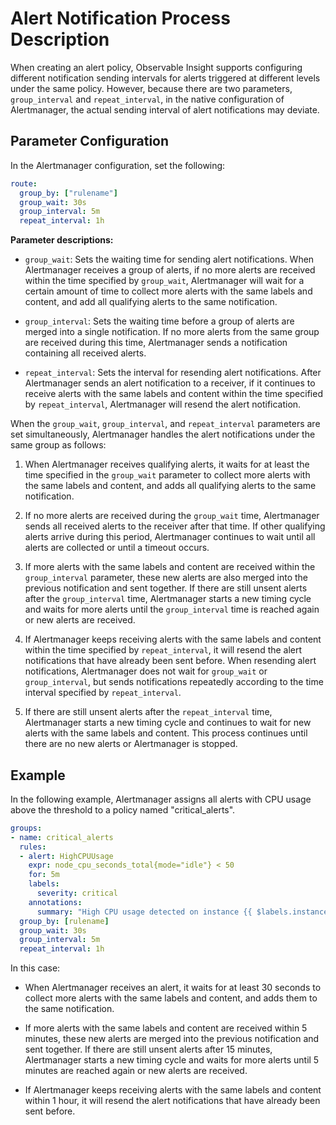 # Alert Notification Process Description

When creating an alert policy, Observable Insight supports configuring different notification sending intervals for alerts triggered at different levels under the same policy. However, because there are two parameters, `group_interval` and `repeat_interval`, in the native configuration of Alertmanager, the actual sending interval of alert notifications may deviate.

## Parameter Configuration

In the Alertmanager configuration, set the following:

```yaml
route:  
  group_by: ["rulename"]
  group_wait: 30s
  group_interval: 5m
  repeat_interval: 1h
```

**Parameter descriptions:**

- `group_wait`: Sets the waiting time for sending alert notifications. When Alertmanager receives a group of alerts, if no more alerts are received within the time specified by `group_wait`, Alertmanager will wait for a certain amount of time to collect more alerts with the same labels and content, and add all qualifying alerts to the same notification.

- `group_interval`: Sets the waiting time before a group of alerts are merged into a single notification. If no more alerts from the same group are received during this time, Alertmanager sends a notification containing all received alerts.

- `repeat_interval`: Sets the interval for resending alert notifications. After Alertmanager sends an alert notification to a receiver, if it continues to receive alerts with the same labels and content within the time specified by `repeat_interval`, Alertmanager will resend the alert notification.

When the `group_wait`, `group_interval`, and `repeat_interval` parameters are set simultaneously, Alertmanager handles the alert notifications under the same group as follows:

1. When Alertmanager receives qualifying alerts, it waits for at least the time specified in the `group_wait` parameter to collect more alerts with the same labels and content, and adds all qualifying alerts to the same notification.

2. If no more alerts are received during the `group_wait` time, Alertmanager sends all received alerts to the receiver after that time. If other qualifying alerts arrive during this period, Alertmanager continues to wait until all alerts are collected or until a timeout occurs.

3. If more alerts with the same labels and content are received within the `group_interval` parameter, these new alerts are also merged into the previous notification and sent together. If there are still unsent alerts after the `group_interval` time, Alertmanager starts a new timing cycle and waits for more alerts until the `group_interval` time is reached again or new alerts are received.

4. If Alertmanager keeps receiving alerts with the same labels and content within the time specified by `repeat_interval`, it will resend the alert notifications that have already been sent before. When resending alert notifications, Alertmanager does not wait for `group_wait` or `group_interval`, but sends notifications repeatedly according to the time interval specified by `repeat_interval`.

5. If there are still unsent alerts after the `repeat_interval` time, Alertmanager starts a new timing cycle and continues to wait for new alerts with the same labels and content. This process continues until there are no new alerts or Alertmanager is stopped.

## Example

In the following example, Alertmanager assigns all alerts with CPU usage above the threshold to a policy named "critical_alerts".

```yaml
groups:
- name: critical_alerts
  rules:
  - alert: HighCPUUsage
    expr: node_cpu_seconds_total{mode="idle"} < 50
    for: 5m
    labels:
      severity: critical
    annotations:
      summary: "High CPU usage detected on instance {{ $labels.instance }}"
  group_by: [rulename]
  group_wait: 30s
  group_interval: 5m
  repeat_interval: 1h
```

In this case:

- When Alertmanager receives an alert, it waits for at least 30 seconds to collect more alerts with the same labels and content, and adds them to the same notification.

- If more alerts with the same labels and content are received within 5 minutes, these new alerts are merged into the previous notification and sent together. If there are still unsent alerts after 15 minutes, Alertmanager starts a new timing cycle and waits for more alerts until 5 minutes are reached again or new alerts are received.

- If Alertmanager keeps receiving alerts with the same labels and content within 1 hour, it will resend the alert notifications that have already been sent before.

     
